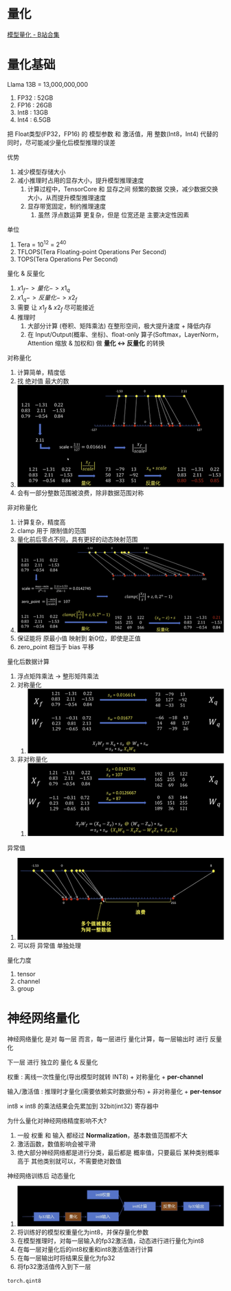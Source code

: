 # 量化

[模型量化 - B站合集](https://space.bilibili.com/18235884/lists/2887562?type=season)

# 量化基础

Llama 13B = 13,000,000,000
1. FP32 : 52GB
2. FP16 : 26GB
3. Int8 : 13GB
4. Int4 : 6.5GB

把 Float类型(FP32，FP16) 的 模型参数 和 激活值，用 整数(Int8，Int4) 代替的同时，尽可能减少量化后模型推理的误差

优势
1. 减少模型存储大小
2. 减小推理时占用的显存大小，提升模型推理速度
   1. 计算过程中，TensorCore 和 显存之间 频繁的数据 交换，减少数据交换大小，从而提升模型推理速度
   2. 显存带宽固定，制约推理速度
      1. 虽然 浮点数运算 更复杂，但是 位宽还是 主要决定性因素

单位
1. Tera = $10^{12}$ = $2^{40}$
2. TFLOPS(Tera Floating-point Operations Per Second)
3. TOPS(Tera Operations Per Second)

量化 & 反量化
1. $x1_f -> 量  化 -> x1_q$
2. $x1_q -> 反量化 -> x2_f$
3. 需要 让 $x1_f$ & $x2_f$ 尽可能接近
4. 推理时
   1. 大部分计算 (卷积、矩阵乘法) 在整形空间，极大提升速度 + 降低内存
   2. 在 Input/Output(概率、坐标)、float-only 算子(Softmax，LayerNorm，Attention 缩放 & 加权和) 做 **量化 ↔ 反量化** 的转换


对称量化
1. 计算简单，精度低
2. 找 绝对值 最大的数
3. <img src="Pics/quant001.png">
4. 会有一部分整数范围被浪费，除非数据范围对称

非对称量化
1. 计算复杂，精度高
2. clamp 用于 限制值的范围
3. 量化前后零点不同，具有更好的动态映射范围
4. <img src="Pics/quant002.png">
5. 保证能将 原最小值 映射到 新0位，即使是正值
6. zero_point 相当于 bias 平移

量化后数据计算
1. 浮点矩阵乘法 -> 整形矩阵乘法
2. 对称量化
   1. <img src="Pics/quant003.png">
3. 非对称量化
   1. <img src="Pics/quant004.png">

异常值
1. <img src="Pics/quant005.png">
2. 可以将 异常值 单独处理

量化力度
1. tensor
2. channel
3. group



# 神经网络量化

神经网络量化 是对 每一层 而言，每一层进行 量化计算，每一层输出时 进行 反量化

下一层 进行 独立的 量化 & 反量化

权重 : 离线一次性量化(导出模型时就转 INT8) + 对称量化 + **per-channel**

输入/激活值 : 推理时才量化(需要依赖实时数据分布) + 非对称量化 + **per-tensor**

int8 × int8 的乘法结果会先累加到 32bit(int32) 寄存器中


为什么量化对神经网络精度影响不大?
1. 一般 权重 和 输入 都经过 **Normalization**，基本数值范围都不大
2. 激活函数，数值影响会被平滑
3. 绝大部分神经网络都是进行分类，最后都是 概率值，只要最后 某种类别概率 高于 其他类别就可以，不需要绝对数值


神经网络训练后 动态量化
1. <img src="Pics/quant006.png">
2. 将训练好的模型权重量化为int8，并保存量化参数
3. 在模型推理时，对每一层输入的fp32激活值，动态进行进行量化为int8
4. 在每一层对量化后的int8权重和int8激活值进行计算
5. 在每一层输出时将结果反量化为fp32
6. 将fp32激活值传入到下一层


`torch.qint8`


